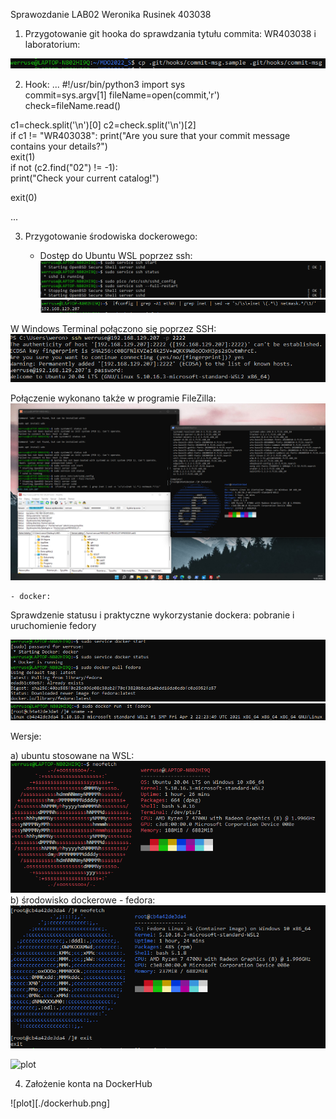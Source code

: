 Sprawozdanie LAB02 Weronika Rusinek 403038

1. Przygotowanie git hooka do sprawdzania tytułu commita: WR403038 i laboratorium:

![plot](./commit.png)

2. Hook: 
...
#!/usr/bin/python3 
import sys                                                                                                              
commit=sys.argv[1]
fileName=open(commit,'r')  
check=fileName.read() 

c1=check.split('\n')[0]
c2=check.split('\n')[2]      
if c1 != "WR403038": 
			print("Are you sure that your commit message contains your details?")                                                 
  exit(1)                                                                                                            
 if not (c2.find("02") != -1):                                                                                                
print("Check your current catalog!")                                                                                    
  
                                                                                                                                                                                                                                  
exit(0)   

...

3. Przygotowanie środowiska dockerowego:

	- Dostęp do Ubuntu WSL poprzez ssh: 
![plot](./ssh.png)
![plot](./ssh_2.png)

W Windows Terminal połączono się poprzez SSH: 
![plot](./connect_windowsterminal.png)

Połączenie wykonano także w programie FileZilla: 
![plot](./all.png)

	- docker:
Sprawdzenie statusu i praktyczne wykorzystanie dockera: pobranie i uruchomienie fedory

![plot](./docker1.png)
![plot](./fedora.png)

Wersje: 

a) ubuntu stosowane na WSL: 
![plot](./neofetch_ubuntu.png)
b) środowisko dockerowe - fedora:
![plot](./neofetch_fedora.png)

![plot](./whoaami.png)


4. Założenie konta na DockerHub

![plot][./dockerhub.png]



